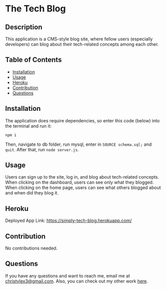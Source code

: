 # The Tech Blog

## Description

This application is a CMS-style blog site, where fellow users (especially developers) can blog about their tech-related concepts among each other.

## Table of Contents

* [Installation](#installation)
* [Usage](#usage)
* [Heroku](#heroku)
* [Contribution](#contribution)
* [Questions](#questions)

## Installation

The application does require dependencies, so enter this code (below) into the terminal and run it:
```
npm i
```
Then, navigate to db folder, run mysql, enter in `SOURCE schema.sql;` and `quit`. After that, run `node server.js`.

## Usage

Users can sign up to the site, log in, and blog about tech-related concepts. When clicking on the dashboard, users can see only what they blogged. When clicking on the home page, users can see what others blogged about and when did they blog it.

## Heroku

Deployed App Link: https://simply-tech-blog.herokuapp.com/

## Contribution

No contributions needed.


## Questions

If you have any questions and want to reach me, email me at <christylex3@gmail.com>. Also, you can check out my other work [here](https://github.com/christylex3).